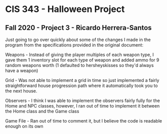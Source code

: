 # CIS 343 - Halloween Project
## Fall 2020 - Project 3 - Ricardo Herrera-Santos

Just going to go over quickly about some of the changes I made in the program from the
specifications provided in the original document:

Weapons - Instead of giving the player multiples of each weapon type, I gave them 1 inventory
	slot for each type of weapon and added ammo for 9 random weapons worth (1 defaulted to
	hersheyskisses so they'd always have a weapon)
	
Grid - Was not able to implement a grid in time so just implemented a fairly straightforward
	house progression path where it automatically took you to the next house.
	
Observers - I think I was able to implement the observers fairly fully for the Home and NPC 
	classes, however, I ran out of time to implement it between the Home class and the Game
	class
	
Game File - Ran out of time to comment it, but I believe the code is readable enough on its own
